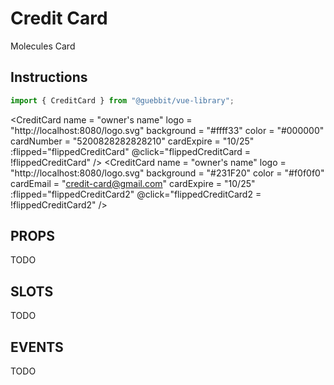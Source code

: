 # Credit Card
<Badge type="tip">Molecules</Badge> <Badge type="info">Card</Badge>

## Instructions

```ts
import { CreditCard } from "@guebbit/vue-library";
```


<CreditCard
    name = "owner's name"
    logo = "http://localhost:8080/logo.svg"
    background = "#ffff33"
    color = "#000000"
    cardNumber = "5200828282828210"
    cardExpire = "10/25"
    :flipped="flippedCreditCard"
    @click="flippedCreditCard = !flippedCreditCard"
/>
<CreditCard
    name = "owner's name"
    logo = "http://localhost:8080/logo.svg"
    background = "#231F20"
    color = "#f0f0f0"
    cardEmail = "credit-card@gmail.com"
    cardExpire = "10/25"
    :flipped="flippedCreditCard2"
    @click="flippedCreditCard2 = !flippedCreditCard2"
/>




## PROPS
TODO

## SLOTS
TODO

## EVENTS
TODO

<style lang="scss">
@use "../../theme.scss";
</style>

<script setup>
import { ref } from "vue";
import { CreditCard } from '../../../src/';

const flippedCreditCard = ref(false);
const flippedCreditCard2 = ref(false);
</script>

